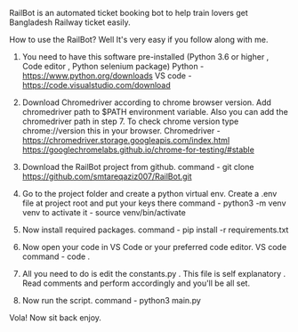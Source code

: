RailBot is an automated ticket booking bot to help train lovers get Bangladesh Railway ticket easily.

How to use the RailBot? Well It's very easy if you follow along with me.

1. You need to have this software pre-installed (Python 3.6 or higher , Code editor , Python selenium package)
   Python - https://www.python.org/downloads
   VS code - https://code.visualstudio.com/download

2. Download Chromedriver according to chrome browser version. Add chromedriver path to $PATH
   environment variable. Also you can add the chromedriver path in step 7.
   To check chrome version type chrome://version this in your browser.
   Chromedriver - https://chromedriver.storage.googleapis.com/index.html
   https://googlechromelabs.github.io/chrome-for-testing/#stable

3. Download the RailBot project from github.
   command - git clone https://github.com/smtareqaziz007/RailBot.git

4. Go to the project folder and create a python virtual env. Create a .env file at project root and put your
   keys there
   command - python3 -m venv venv
   to activate it - source venv/bin/activate

5. Now install required packages.
   command - pip install -r requirements.txt

6. Now open your code in VS Code or your preferred code editor.
   VS code command - code .

7. All you need to do is edit the constants.py . This file is self explanatory . Read comments and
   perform accordingly and you'll be all set.

8. Now run the script.
   command - python3 main.py

Vola! Now sit back enjoy.
